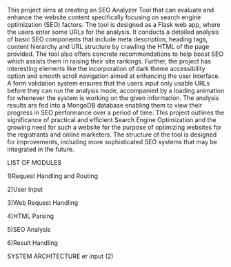 This project aims at creating an SEO Analyzer Tool that can evaluate and enhance the website content specifically focusing on search engine optimization (SEO) factors. The tool is designed as a Flask web app, where the users enter some URLs for the analysis. It conducts a detailed analysis of basic SEO components that include meta description, heading tags, content hierarchy and URL structure by crawling the HTML of the page provided. The tool also offers concrete recommendations to help boost SEO which assists them in raising their site rankings. Further, the project has interesting elements like the incorporation of dark theme accessibility option and smooth scroll navigation aimed at enhancing the user interface. A form validation system ensures that the users input only usable URLs before they can run the analysis mode, accompanied by a loading animation for whenever the system is working on the given information. The analysis results are fed into a MongoDB database enabling them to view their progress in SEO performance over a period of time. This project outlines the significance of practical and efficient Search Engine Optimization and the growing need for such a website for the purpose of optimizing websites for the registrants and online marketers. The structure of the tool is designed for improvements, including more sophisticated SEO systems that may be integrated in the future.

LIST OF MODULES

1)Request Handling and Routing

2)User Input

3)Web Request Handling

4)HTML Parsing

5)SEO Analysis

6)Result Handling

SYSTEM ARCHITECTURE er input (2)


